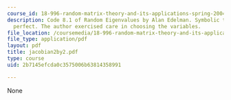 ```yaml
---
course_id: 18-996-random-matrix-theory-and-its-applications-spring-2004
description: Code 8.1 of Random Eigenvalues by Alan Edelman. Symbolic tools are not
  perfect. The author exercised care in choosing the variables.
file_location: /coursemedia/18-996-random-matrix-theory-and-its-applications-spring-2004/2b7145efcda0c3575006b63814358991_jacobian2by2.pdf
file_type: application/pdf
layout: pdf
title: jacobian2by2.pdf
type: course
uid: 2b7145efcda0c3575006b63814358991

---
```

None